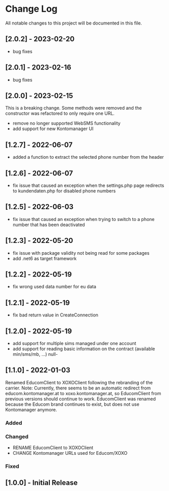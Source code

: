 # Change Log
All notable changes to this project will be documented in this file.


## [2.0.2] - 2023-02-20
- bug fixes

## [2.0.1] - 2023-02-16
- bug fixes

## [2.0.0] - 2023-02-15
This is a breaking change. Some methods were removed and the constructor was refactored to only require one URL.
- remove no longer supported WebSMS functionality
- add support for new Kontomanager UI

## [1.2.7] - 2022-06-07
- added a function to extract the selected phone number from the header

## [1.2.6] - 2022-06-07
- fix issue that caused an exception when the settings.php page redirects to kundendaten.php for disabled phone numbers

## [1.2.5] - 2022-06-03
- fix issue that caused an exception when trying to switch to a phone number that has been deactivated

## [1.2.3] - 2022-05-20
- fix issue with package validity not being read for some packages
- add .net6 as target framework

## [1.2.2] - 2022-05-19
- fix wrong used data number for eu data

## [1.2.1] - 2022-05-19
- fix bad return value in CreateConnection

## [1.2.0] - 2022-05-19

- add support for multiple sims managed under one account
- add support for reading basic information on the contract (available min/sms/mb, ...)
null- 
## [1.1.0] - 2022-01-03

Renamed EducomClient to XOXOClient following the rebranding of the carrier.
Note: Currently, there seems to be an automatic redirect from educom.kontomanager.at to xoxo.kontomanager.at,
so EducomClient from previous versions should continue to work.
EducomClient was renamed because the Educom brand continues to exist, but does not use Kontomanager anymore.

### Added

### Changed

- RENAME EducomClient to XOXOClient
- CHANGE Kontomanager URLs used for Educom/XOXO

### Fixed

## [1.0.0] - Initial Release